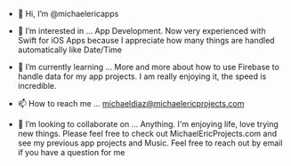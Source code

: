 - 👋 Hi, I’m @michaelericapps

- 👀 I’m interested in ...
App Development. Now very experienced with Swift for iOS Apps because I appreciate how many things are handled automatically like Date/Time

- 🌱 I’m currently learning ...
More and more about how to use Firebase to handle data for my app projects. I am really enjoying it, the speed is incredible.

- 📫 How to reach me ...
michaeldiaz@michaelericprojects.com

- 💞️ I’m looking to collaborate on ...
Anything. I'm enjoying life, love trying new things. Please feel free to check out MichaelEricProjects.com and see my previous app projects
and Music. Feel free to reach out by email if you have a question for me

<!---
michaelericapps/michaelericapps is a ✨ special ✨ repository because its `README.md` (this file) appears on your GitHub profile.
You can click the Preview link to take a look at your changes.
--->
